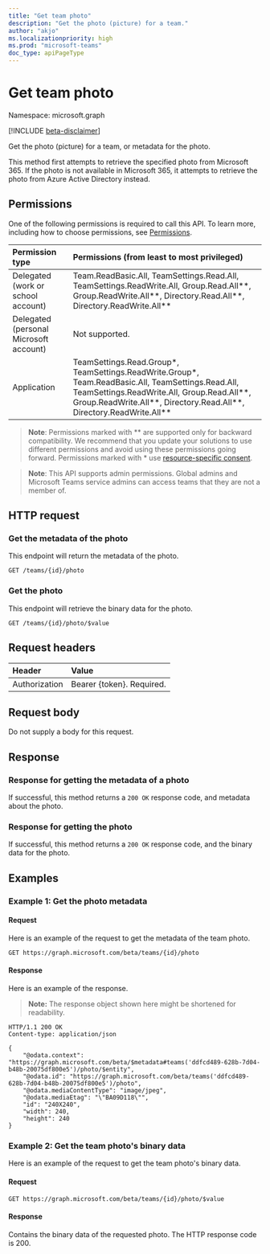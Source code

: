 ```yaml
---
title: "Get team photo"
description: "Get the photo (picture) for a team."
author: "akjo"
ms.localizationpriority: high
ms.prod: "microsoft-teams"
doc_type: apiPageType
---
```


# Get team photo

Namespace: microsoft.graph

[!INCLUDE [beta-disclaimer](../../includes/beta-disclaimer.md)]

Get the photo (picture) for a team, or metadata for the photo.

This method first attempts to retrieve the specified photo from Microsoft 365. If the photo is not available in Microsoft 365, it attempts to retrieve the photo from Azure Active Directory instead.

## Permissions

One of the following permissions is required to call this API. To learn more, including how to choose permissions, see [Permissions](/graph/permissions-reference).

|Permission type      | Permissions (from least to most privileged)              |
|:--------------------|:---------------------------------------------------------|
|Delegated (work or school account) | Team.ReadBasic.All, TeamSettings.Read.All, TeamSettings.ReadWrite.All, Group.Read.All**, Group.ReadWrite.All**, Directory.Read.All**, Directory.ReadWrite.All** |
|Delegated (personal Microsoft account) | Not supported.    |
|Application | TeamSettings.Read.Group*, TeamSettings.ReadWrite.Group*, Team.ReadBasic.All, TeamSettings.Read.All, TeamSettings.ReadWrite.All, Group.Read.All**, Group.ReadWrite.All**, Directory.Read.All**, Directory.ReadWrite.All**  |

> **Note**: Permissions marked with ** are supported only for backward compatibility. We recommend that you update your solutions to use different permissions and avoid using these permissions going forward. Permissions marked with * use [resource-specific consent](/microsoftteams/platform/graph-api/rsc/resource-specific-consent).

> **Note**: This API supports admin permissions. Global admins and Microsoft Teams service admins can access teams that they are not a member of.

## HTTP request

### Get the metadata of the photo

This endpoint will return the metadata of the photo.

<!-- {
  "blockType": "ignored"
}-->

```http
GET /teams/{id}/photo
```

### Get the photo

This endpoint will retrieve the binary data for the photo.

<!-- {
  "blockType": "ignored"
}-->

```http
GET /teams/{id}/photo/$value
```

## Request headers

| Header        | Value           |
|:--------------|:--------------  |
| Authorization | Bearer {token}. Required.  |

## Request body

Do not supply a body for this request.

## Response

### Response for getting the metadata of a photo

If successful, this method returns a `200 OK` response code, and metadata about the photo.

### Response for getting the photo

If successful, this method returns a `200 OK` response code, and the binary data for the photo.

## Examples

### Example 1: Get the photo metadata

#### Request

Here is an example of the request to get the metadata of the team photo.

<!-- {
  "blockType": "ignored",
  "name": "get_team_photo_metadata"
}-->
```http
GET https://graph.microsoft.com/beta/teams/{id}/photo
```

#### Response

Here is an example of the response.

> **Note:** The response object shown here might be shortened for readability.

<!-- {
  "blockType": "response"
} -->

```http
HTTP/1.1 200 OK
Content-type: application/json

{
    "@odata.context": "https://graph.microsoft.com/beta/$metadata#teams('ddfcd489-628b-7d04-b48b-20075df800e5')/photo/$entity",
    "@odata.id": "https://graph.microsoft.com/beta/teams('ddfcd489-628b-7d04-b48b-20075df800e5')/photo",
    "@odata.mediaContentType": "image/jpeg",
    "@odata.mediaEtag": "\"BA09D118\"",
    "id": "240X240",
    "width": 240,
    "height": 240
}
```

### Example 2: Get the team photo's binary data

Here is an example of the request to get the team photo's binary data.

#### Request

<!-- {
  "blockType": "ignored",
  "name": "get_team_photo"
}-->
```http
GET https://graph.microsoft.com/beta/teams/{id}/photo/$value
```

#### Response

Contains the binary data of the requested photo. The HTTP response code is 200.

<!-- uuid: 8fcb5dbc-d5aa-4681-8e31-b001d5168d79
2015-10-25 14:57:30 UTC -->
<!--
{
  "type": "#page.annotation",
  "description": "Get team photo",
  "keywords": "",
  "section": "documentation",
  "tocPath": "",
  "suppressions": [
  ]
}
-->